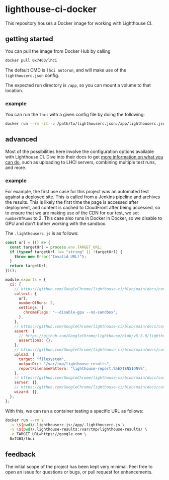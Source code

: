 # lighthouse-ci-docker

This repository houses a Docker image for working with Lighthouse CI.

## getting started

You can pull the image from Docker Hub by calling

```sh
docker pull 0x7463/lhci
```

The default CMD is `lhci autorun`, and will make use of the `lighthouserc.json` config.

The expected run directory is `/app`, so you can mount a volume to that location.

### example

You can run the `lhci` with a given config file by doing the following:

```sh
docker run --rm -it -v /path/to/lighthouserc.json:/app/lighthouserc.json 0x7463/lhci
```

## advanced

Most of the possibilities here involve the configuration options available with Lighthouse CI. Dive into their docs to get [more information on what you can do](https://github.com/GoogleChrome/lighthouse-ci/blob/main/docs/configuration.md), such as uploading to LHCI servers, combining multiple test runs, and more.

### example

For example, the first use case for this project was an automated test against a deployed site. This is called from a Jenkins pipeline and archives the results. This is likely the first time the page is accessed after deployment, and content is cached to CloudFront after being accessed, so to ensure that we are making use of the CDN for our test, we set `numberOfRuns` to 2. This case also runs in Docker in Docker, so we disable to GPU and don't bother working with the sandbox.

The `.lighthouserc.js` is as follows:

```js
const url = (() => {
  const targetUrl = process.env.TARGET_URL;
  if (typeof targetUrl !== "string" || !targetUrl) {
    throw new Error("Invalid URL!");
  }
  return targetUrl;
})();

module.exports = {
  ci: {
    // https://github.com/GoogleChrome/lighthouse-ci/blob/main/docs/configuration.md#collect
    collect: {
      url,
      numberOfRuns: 2,
      settings: {
        chromeFlags: "--disable-gpu --no-sandbox",
      },
    },
    // https://github.com/GoogleChrome/lighthouse-ci/blob/main/docs/configuration.md#assert
    assert: {
      // https://github.com/GoogleChrome/lighthouse/blob/v5.5.0/lighthouse-core/config/default-config.js#L375-L407
      assertions: {},
    },
    // https://github.com/GoogleChrome/lighthouse-ci/blob/main/docs/configuration.md#upload
    upload: {
      target: "filesystem",
      outputDir: "/var/tmp/lighthouse-results",
      reportFilenamePattern: "lighthouse-report.%%EXTENSION%%",
    },
    // https://github.com/GoogleChrome/lighthouse-ci/blob/main/docs/configuration.md#server
    server: {},
    // https://github.com/GoogleChrome/lighthouse-ci/blob/main/docs/configuration.md#wizard
    wizard: {},
  },
};
```

With this, we can run a container testing a specific URL as follows:

```sh
docker run --rm \
  -v \$(pwd)/.lighthouserc.js:/app/.lighthouserc.js \
  -v \$(pwd)/.lighthouse-results:/var/tmp/lighthouse-results/ \
  -e TARGET_URL=https://google.com \
  0x7463/lhci
```

## feedback

The initial scope of the project has been kept very minimal. Feel free to open an issue for questions or bugs, or pull request for enhancements.